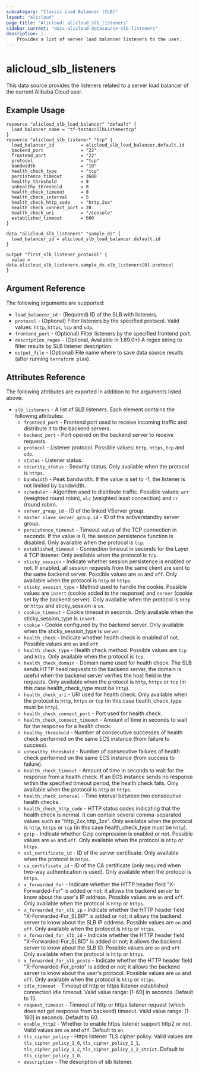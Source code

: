 ```yaml
---
subcategory: "Classic Load Balancer (CLB)"
layout: "alicloud"
page_title: "Alicloud: alicloud_slb_listeners"
sidebar_current: "docs-alicloud-datasource-slb-listeners"
description: |-
    Provides a list of server load balancer listeners to the user.
---
```


# alicloud\_slb_listeners

This data source provides the listeners related to a server load balancer of the current Alibaba Cloud user.

## Example Usage

```
resource "alicloud_slb_load_balancer" "default" {
  load_balancer_name = "tf-testAccSlbListenertcp"
}
resource "alicloud_slb_listener" "tcp" {
  load_balancer_id          = alicloud_slb_load_balancer.default.id
  backend_port              = "22"
  frontend_port             = "22"
  protocol                  = "tcp"
  bandwidth                 = "10"
  health_check_type         = "tcp"
  persistence_timeout       = 3600
  healthy_threshold         = 8
  unhealthy_threshold       = 8
  health_check_timeout      = 8
  health_check_interval     = 5
  health_check_http_code    = "http_2xx"
  health_check_connect_port = 20
  health_check_uri          = "/console"
  established_timeout       = 600
}

data "alicloud_slb_listeners" "sample_ds" {
  load_balancer_id = alicloud_slb_load_balancer.default.id
}

output "first_slb_listener_protocol" {
  value = data.alicloud_slb_listeners.sample_ds.slb_listeners[0].protocol
}
```

## Argument Reference

The following arguments are supported:

* `load_balancer_id` - (Required) ID of the SLB with listeners.
* `protocol` - (Optional) Filter listeners by the specified protocol. Valid values: `http`, `https`, `tcp` and `udp`.
* `frontend_port` - (Optional) Filter listeners by the specified frontend port.
* `description_regex` - (Optional, Available in 1.69.0+) A regex string to filter results by SLB listener description.
* `output_file` - (Optional) File name where to save data source results (after running `terraform plan`).

## Attributes Reference

The following attributes are exported in addition to the arguments listed above:

* `slb_listeners` - A list of SLB listeners. Each element contains the following attributes:
  * `frontend_port` - Frontend port used to receive incoming traffic and distribute it to the backend servers.
  * `backend_port` - Port opened on the backend server to receive requests.
  * `protocol` - Listener protocol. Possible values: `http`, `https`, `tcp` and `udp`.
  * `status` - Listener status.
  * `security_status` - Security status. Only available when the protocol is `https`.
  * `bandwidth` - Peak bandwidth. If the value is set to -1, the listener is not limited by bandwidth.
  * `scheduler` - Algorithm used to distribute traffic. Possible values: `wrr` (weighted round robin), `wlc` (weighted least connection) and `rr` (round robin).
  * `server_group_id` - ID of the linked VServer group.
  * `master_slave_server_group_id` - ID of the active/standby server group.
  * `persistence_timeout` - Timeout value of the TCP connection in seconds. If the value is 0, the session persistence function is disabled. Only available when the protocol is `tcp`.
  * `established_timeout` - Connection timeout in seconds for the Layer 4 TCP listener. Only available when the protocol is `tcp`.
  * `sticky_session` - Indicate whether session persistence is enabled or not. If enabled, all session requests from the same client are sent to the same backend server. Possible values are `on` and `off`. Only available when the protocol is `http` or `https`.
  * `sticky_session_type` - Method used to handle the cookie. Possible values are `insert` (cookie added to the response) and `server` (cookie set by the backend server). Only available when the protocol is `http` or `https` and sticky_session is `on`.
  * `cookie_timeout` - Cookie timeout in seconds. Only available when the sticky_session_type is `insert`.
  * `cookie` - Cookie configured by the backend server. Only available when the sticky_session_type is `server`.
  * `health_check` - Indicate whether health check is enabled of not. Possible values are `on` and `off`.
  * `health_check_type` - Health check method. Possible values are `tcp` and `http`. Only available when the protocol is `tcp`.
  * `health_check_domain` - Domain name used for health check. The SLB sends HTTP head requests to the backend server, the domain is useful when the backend server verifies the host field in the requests. Only available when the protocol is `http`, `https` or `tcp` (in this case health_check_type must be `http`).
  * `health_check_uri` - URI used for health check. Only available when the protocol is `http`, `https` or `tcp` (in this case health_check_type must be `http`).
  * `health_check_connect_port` - Port used for health check.
  * `health_check_connect_timeout` - Amount of time in seconds to wait for the response for a health check.
  * `healthy_threshold` - Number of consecutive successes of health check performed on the same ECS instance (from failure to success).
  * `unhealthy_threshold` - Number of consecutive failures of health check performed on the same ECS instance (from success to failure).
  * `health_check_timeout` - Amount of time in seconds to wait for the response from a health check. If an ECS instance sends no response within the specified timeout period, the health check fails. Only available when the protocol is `http` or `https`.
  * `health_check_interval` - Time interval between two consecutive health checks.
  * `health_check_http_code` - HTTP status codes indicating that the health check is normal. It can contain several comma-separated values such as "http_2xx,http_3xx". Only available when the protocol is `http`, `https` or `tcp` (in this case health_check_type must be `http`).
  * `gzip` - Indicate whether Gzip compression is enabled or not. Possible values are `on` and `off`. Only available when the protocol is `http` or `https`.
  * `ssl_certificate_id` - ID of the server certificate. Only available when the protocol is `https`.
  * `ca_certificate_id` - ID of the CA certificate (only required when two-way authentication is used). Only available when the protocol is `https`.
  * `x_forwarded_for` - Indicate whether the HTTP header field "X-Forwarded-For" is added or not; it allows the backend server to know about the user's IP address. Possible values are `on` and `off`. Only available when the protocol is `http` or `https`.
  * `x_forwarded_for_slb_ip` - Indicate whether the HTTP header field "X-Forwarded-For_SLBIP" is added or not; it allows the backend server to know about the SLB IP address. Possible values are `on` and `off`. Only available when the protocol is `http` or `https`.
  * `x_forwarded_for_slb_id` - Indicate whether the HTTP header field "X-Forwarded-For_SLBID" is added or not; it allows the backend server to know about the SLB ID. Possible values are `on` and `off`. Only available when the protocol is `http` or `https`.
  * `x_forwarded_for_slb_proto` - Indicate whether the HTTP header field "X-Forwarded-For_proto" is added or not; it allows the backend server to know about the user's protocol. Possible values are `on` and `off`. Only available when the protocol is `http` or `https`.
  * `idle_timeout` - Timeout of http or https listener established connection idle timeout. Valid value range: [1-60] in seconds. Default to 15.
  * `request_timeout` - Timeout of http or https listener request (which does not get response from backend) timeout. Valid value range: [1-180] in seconds. Default to 60.
  * `enable_http2` -  Whether to enable https listener support http2 or not. Valid values are `on` and `off`. Default to `on`.
  * `tls_cipher_policy` - Https listener TLS cipher policy. Valid values are `tls_cipher_policy_1_0`, `tls_cipher_policy_1_1`, `tls_cipher_policy_1_2`, `tls_cipher_policy_1_2_strict`. Default to `tls_cipher_policy_1_0`.
  * `description` - The description of slb listener.
